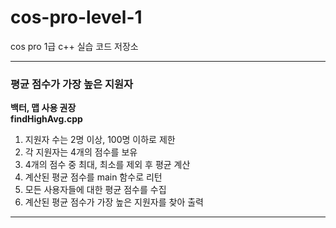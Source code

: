 # cos-pro-level-1
cos pro 1급 c++ 실습 코드 저장소

---
### 평균 점수가 가장 높은 지원자

<strong>
백터, 맵 사용 권장<br>
findHighAvg.cpp
</strong>


1. 지원자 수는 2명 이상, 100명 이하로 제한
2. 각 지원자는 4개의 점수를 보유
3. 4개의 점수 중 최대, 최소를 제외 후 평균 계산
4. 계산된 평균 점수를 main 함수로 리턴
5. 모든 사용자들에 대한 평균 점수를 수집
6. 계산된 평균 점수가 가장 높은 지원자를 찾아 출력
---